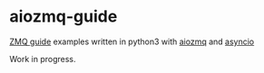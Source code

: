 # aiozmq-guide
[ZMQ guide](http://zguide.zeromq.org/page:all) examples written in python3 with [aiozmq](https://aiozmq.readthedocs.org/en/v0.7.1/) and [asyncio](https://docs.python.org/3/library/asyncio.html)

Work in progress.
